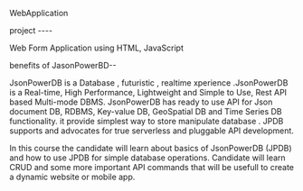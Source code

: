WebApplication

project ----

Web Form Application using HTML, JavaScript

benefits of JasonPowerBD--

JsonPowerDB is a Database , futuristic , realtime xperience .JsonPowerDB is a Real-time, High Performance, Lightweight and Simple to Use, Rest API based Multi-mode DBMS. JsonPowerDB has ready to use API for Json document DB, RDBMS, Key-value DB, GeoSpatial DB and Time Series DB functionality. it provide simplest way to store manipulate database . JPDB supports and advocates for true serverless and pluggable API development.

In this course the candidate will learn about basics of JsonPowerDB (JPDB) and how to use JPDB for simple database operations. Candidate will learn CRUD and some more important API commands that will be usefull to create a dynamic website or mobile app.
